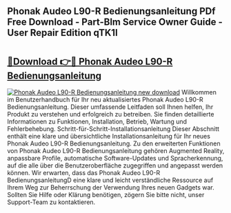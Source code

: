 ## Phonak Audeo L90-R Bedienungsanleitung PDf Free Download - Part-Blm Service Owner Guide - User Repair Edition qTK1l

# <h2><a href="http://df23k08.blite.top/?on=Phonak+Audeo+L90-R+Bedienungsanleitung">🔗Download 👉🔴 Phonak Audeo L90-R Bedienungsanleitung</a></h2>

[![Phonak Audeo L90-R Bedienungsanleitung new download](https://i.imgur.com/lujVjoI.png)](http://df23k08.blite.top/?on=Phonak+Audeo+L90-R+Bedienungsanleitung)
Willkommen im Benutzerhandbuch für Ihr neu aktualisiertes Phonak Audeo L90-R Bedienungsanleitung. Dieser umfassende Leitfaden soll Ihnen helfen, Ihr Produkt zu verstehen und erfolgreich zu betreiben. Sie finden detaillierte Informationen zu Funktionen, Installation, Betrieb, Wartung und Fehlerbehebung. Schritt-für-Schritt-Installationsanleitung Dieser Abschnitt enthält eine klare und übersichtliche Installationsanleitung für Ihr neues Phonak Audeo L90-R Bedienungsanleitung. Zu den erweiterten Funktionen von Phonak Audeo L90-R Bedienungsanleitung gehören Augmented Reality, anpassbare Profile, automatische Software-Updates und Spracherkennung, auf die alle über die Benutzeroberfläche zugegriffen und angepasst werden können. Wir erwarten, dass das Phonak Audeo L90-R BedienungsanleitungD eine klare und leicht verständliche Ressource auf Ihrem Weg zur Beherrschung der Verwendung Ihres neuen Gadgets war. Sollten Sie Hilfe oder Klärung benötigen, zögern Sie bitte nicht, unser Support-Team zu kontaktieren.
